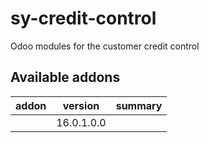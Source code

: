 # sy-credit-control
Odoo modules for the customer credit control

[//]: # (addons)

Available addons
----------------
addon | version | summary
--- | --- | ---
[](/) | 16.0.1.0.0 | 

[//]: # (end addons)